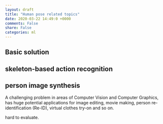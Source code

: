 ```yaml
---
layout: draft
title: "Human pose related topics"
date: 2020-03-22 14:49:0 +0000
comments: False
share: False
categories: ml
---
```

<!--
Combining detection and tracking for human pose estimation in videos

Disentangling and Unifying Graph Convolutions
for Skeleton-Based Action Recognition
-->
## Basic solution


## skeleton-based action recognition

## person image synthesis

A challenging problem in
areas of Computer Vision and Computer Graphics, has huge
potential applications for image editing, movie making, person re-identification (Re-ID), virtual clothes try-on and so on. 

hard to evaluate.


